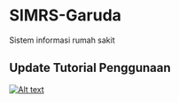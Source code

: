 # SIMRS-Garuda
Sistem informasi rumah sakit

## Update Tutorial Penggunaan

[![Alt text](https://img.youtube.com/vi/oJXUglOUINI&list//hqdefault.jpg)](https://www.youtube.com/watch?v=oJXUglOUINI&list=PLkRYFqE3XEVdm9vbElY4CWZsOfiGPgbUh)
